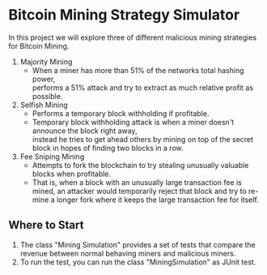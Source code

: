 # Bitcoin Mining Strategy Simulator 

In this project we will explore three of different malicious mining strategies for Bitcoin Mining. 
1. Majority Mining 
    - When a miner has more than 51% of the networks total hashing power, <br>
     performs a 51% attack and try to extract as much relative profit as possible. 
2. Selfish Mining
    - Performs a temporary block withholding if profitable.
    - Temporary block withholding attack is when a miner doesn't announce the block right away, <br>
    instead he tries to get ahead others by mining on top of the secret block in hopes of finding two blocks in a row.
3. Fee Sniping Mining 
    - Attempts to fork the blockchain to try stealing unusually valuable blocks when profitable. 
    - That is, when a block with an unusually large transaction fee is mined, an attacker would temporarily reject that 
    block and try to re-mine a longer fork where it keeps the large transaction fee for itself.
    
    
## Where to Start

1. The class "Mining Simulation" provides a set of tests that compare the revenue between normal behaving miners and malicious miners.
2. To run the test, you can run the class "MiningSimulation" as JUnit test.


